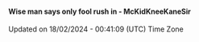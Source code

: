 #### Wise man says only fool rush in - McKidKneeKaneSir
Updated on 18/02/2024 - 00:41:09 (UTC) Time Zone
